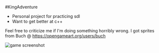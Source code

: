 #KingAdventure

* Personal project for practicing sdl
* Want to get better at c++

Feel free to criticize me if I'm doing something horribly wrong.
I got sprites from Buch @ https://opengameart.org/users/buch

![game screenshot](https://raw.githubusercontent.com/eemed/sdl_games/master/screenshot.png)
